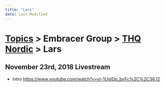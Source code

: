 ```yaml
---
title: "Lars"
date: Last Modified
---
```

# [Topics](../../../topics.md) > Embracer Group > [THQ Nordic](../../../topics/embracer-group/thq-nordic.md) > Lars

## November 23rd, 2018 Livestream
* Intro https://www.youtube.com/watch?v=yt-1UqIDp_byFc%2C%2C36.12
